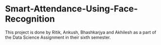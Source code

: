# Smart-Attendance-Using-Face-Recognition
This project is done by Ritik, Ankush, Bhashkarjya and Akhilesh as a part of the Data Science Assignment in their sixth semester.
